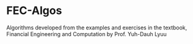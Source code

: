 # FEC-Algos
Algorithms developed from the examples and exercises in the textbook, Financial Engineering and Computation by Prof. Yuh-Dauh Lyuu
